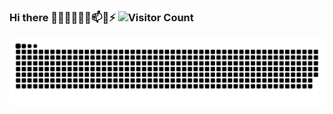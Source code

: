 ### Hi there 👋🔭🌱👯🤔💬📫😄⚡  ![Visitor Count](https://profile-counter.glitch.me/ubrong99999000/count.svg)

<picture>
<source media="(prefers-color-scheme: dark)" srcset="https://raw.githubusercontent.com/Hqk-rgb/Hqk-rgb/output/github-contribution-grid-snake-dark.svg"/>
<source media="(prefers-color-scheme: light)" srcset="https://raw.githubusercontent.com/Hqk-rgb/Hqk-rgb/output/github-contribution-grid-snake.svg"/>
<img alt="github-snake" src="https://raw.githubusercontent.com/Hqk-rgb/Hqk-rgb/output/github-contribution-grid-snake.svg" />
</picture>



